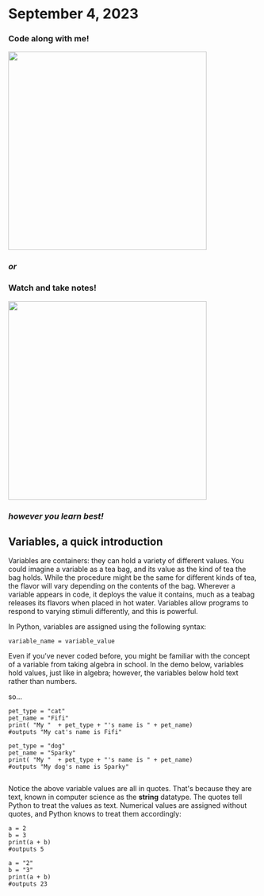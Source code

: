# September 4, 2023

### Code along with me!

<img src = 'https://github.com/allegheny-college-cmpsc-100-fall-2023/course-materials/assets/8368413/675714d9-2e56-46b5-a999-20960b04c065' width = '400px' />


### <em> or </em>
### Watch and take notes!

<img src = 'https://github.com/allegheny-college-cmpsc-100-fall-2023/course-materials/assets/8368413/89180da5-1cd0-408e-9af0-fdb47700825f' width = '400px' />

### <em>however you learn best!</em>


## Variables, a quick introduction

Variables are containers: they can hold a variety of different values. You could imagine a variable as a tea bag, and its value as the kind of tea the bag holds. While the procedure might be the same for different kinds of tea, the flavor will vary depending on the contents of the bag. Wherever a variable appears in code, it deploys the value it contains, much as a teabag releases its flavors when placed in hot water. Variables allow programs to respond to varying stimuli differently, and this is powerful.

In Python, variables are assigned using the following syntax:

```
variable_name = variable_value
```
Even if you’ve never coded before, you might be familiar with the concept of a variable from taking algebra in school. In the demo below, variables hold values, just like in algebra; however, the variables below hold text rather than numbers.

so... 
  
```
pet_type = "cat"
pet_name = "Fifi"
print( "My "  + pet_type + "'s name is " + pet_name)
#outputs "My cat's name is Fifi" 

pet_type = "dog"
pet_name = "Sparky"
print( "My "  + pet_type + "'s name is " + pet_name)
#outputs "My dog's name is Sparky"
  
```
Notice the above variable values are all in quotes. That's because they are text, known in computer science as the <b>string</b> datatype. The quotes tell Python to treat the values as text. Numerical values are assigned without quotes, and Python knows to treat them accordingly: 

```
a = 2
b = 3
print(a + b)
#outputs 5

a = "2"
b = "3"
print(a + b)
#outputs 23
```
